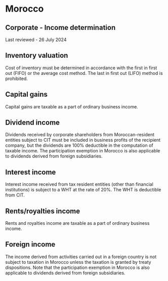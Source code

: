 # Morocco
## Corporate - Income determination
Last reviewed - 26 July 2024
## Inventory valuation
Cost of inventory must be determined in accordance with the first in first out (FIFO) or the average cost method. The last in first out (LIFO) method is prohibited.
## Capital gains
Capital gains are taxable as a part of ordinary business income.
## Dividend income
Dividends received by corporate shareholders from Moroccan-resident entities subject to CIT must be included in business profits of the recipient company, but the dividends are 100% deductible in the computation of taxable income.
The participation exemption in Morocco is also applicable to dividends derived from foreign subsidiaries.
## Interest income
Interest income received from tax resident entities (other than financial institutions) is subject to a WHT at the rate of 20%. The WHT is deductible from CIT.
## Rents/royalties income
Rents and royalties income are taxable as a part of ordinary business income.
## Foreign income
The income derived from activities carried out in a foreign country is not subject to taxation in Morocco unless the taxation is granted by treaty dispositions.
Note that the participation exemption in Morocco is also applicable to dividends derived from foreign subsidiaries.
